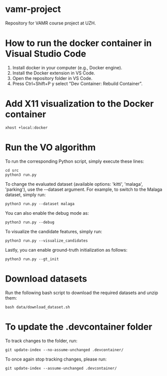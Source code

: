# vamr-project
Repository for VAMR course project at UZH.

# How to run the docker container in Visual Studio Code
1. Install docker in your computer (e.g., Docker engine).
2. Install the Docker extension in VS Code.
3. Open the repository folder in VS Code.
4. Press Ctrl+Shift+P y select "Dev Container: Rebuild Container".

# Add X11 visualization to the Docker container
```
xhost +local:docker
```

# Run the VO algorithm
To run the corresponding Python script, simply execute these lines:
```
cd src
python3 run.py
```

To change the evaluated dataset (available options: 'kitti', 'malaga', 'parking'), use the --dataset argument. For example, to switch to the Malaga dataset, simply run:
```
python3 run.py --dataset malaga
```

You can also enable the debug mode as:
```
python3 run.py --debug
```

To visualize the candidate features, simply run:
```
python3 run.py --visualize_candidates
```

Lastly, you can enable ground-truth initialization as follows:
```
python3 run.py --gt_init
```

# Download datasets
Run the following bash script to download the required datasets and unzip them:
```
bash data/download_dataset.sh
```


# To update the .devcontainer folder
To track changes to the folder, run:
```
git update-index --no-assume-unchanged .devcontainer/
```

To once again stop tracking changes, please run:
```
git update-index --assume-unchanged .devcontainer/
```